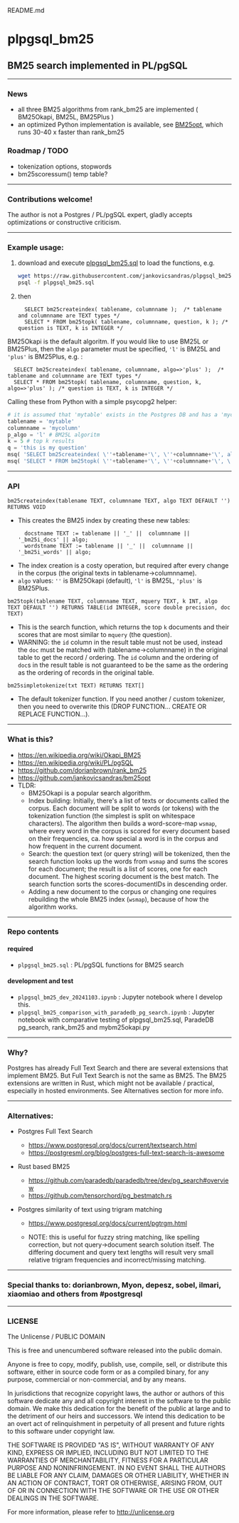 README.md

# plpgsql_bm25
## BM25 search implemented in PL/pgSQL

----
### News
 - all three BM25 algorithms from rank_bm25 are implemented ( BM25Okapi, BM25L, BM25Plus )
 - an optimized Python implementation is available, see [BM25opt](https://github.com/jankovicsandras/bm25opt), which runs 30-40 x faster than rank_bm25

### Roadmap / TODO
 - tokenization options, stopwords
 - bm25scoressum() temp table?

----
### Contributions welcome!
The author is not a Postgres / PL/pgSQL expert, gladly accepts optimizations or constructive criticism.

----
###   Example usage:
1. download and execute [plpgsql_bm25.sql](https://raw.githubusercontent.com/jankovicsandras/plpgsql_bm25/refs/heads/main/plpgsql_bm25.sql) to load the functions, e.g.
   ```bash
   wget https://raw.githubusercontent.com/jankovicsandras/plpgsql_bm25/refs/heads/main/plpgsql_bm25.sql
   psql -f plpgsql_bm25.sql
   ```
3. then
   ```plpgsql
     SELECT bm25createindex( tablename, columnname );  /* tablename and columnname are TEXT types */
     SELECT * FROM bm25topk( tablename, columnname, question, k ); /* question is TEXT, k is INTEGER */
   ```

BM25Okapi is the default algoritm. If you would like to use BM25L or BM25Plus, then the ```algo``` parameter must be specified, ```'l'``` is BM25L and ```'plus'``` is BM25Plus, e.g. :
```plpgsql
  SELECT bm25createindex( tablename, columnname, algo=>'plus' );  /* tablename and columnname are TEXT types */
  SELECT * FROM bm25topk( tablename, columnname, question, k, algo=>'plus' ); /* question is TEXT, k is INTEGER */
```

Calling these from Python with a simple psycopg2 helper:
```Python
# it is assumed that 'mytable' exists in the Postgres DB and has a 'mycolumn' (type TEXT)
tablename = 'mytable'
columnname = 'mycolumn'
p_algo = 'l' # BM25L algoritm
k = 5 # top k results
q = 'this is my question'
msq( 'SELECT bm25createindex( \''+tablename+'\', \''+columnname+'\', algo=>\''+p_algo+'\' );' )
msq( 'SELECT * FROM bm25topk( \''+tablename+'\', \''+columnname+'\', \''+q.replace("'","\'\'")+'\', '+str(k)+', algo=>\''+p_algo+'\' );' )
```
----
### API
```plpgsql
bm25createindex(tablename TEXT, columnname TEXT, algo TEXT DEFAULT '') RETURNS VOID
```
 - This creates the BM25 index by creating these new tables:
   ```plpgsql
     docstname TEXT := tablename || '_' ||  columnname || '_bm25i_docs' || algo;
     wordstname TEXT := tablename || '_' ||  columnname || '_bm25i_words' || algo;
   ```
 - The index creation is a costy operation, but required after every change in the corpus (the original texts in tablename->columnname).
 - ```algo``` values: ```''``` is BM25Okapi (default),  ```'l'``` is BM25L,   ```'plus'``` is BM25Plus. 


```plpgsql
bm25topk(tablename TEXT, columnname TEXT, mquery TEXT, k INT, algo TEXT DEFAULT '') RETURNS TABLE(id INTEGER, score double precision, doc TEXT)
```
 - This is the search function, which returns the top ```k``` documents and their scores that are most similar to ```mquery``` (the question).
 - WARNING: the ```id``` column in the result table must not be used, instead the ```doc``` must be matched with (tablename->columnname) in the original table to get the record / ordering. The ```id``` column and the ordering of ```doc```s in the result table is not guaranteed to be the same as the ordering as the ordering of records in the original table.

```plpgsql
bm25simpletokenize(txt TEXT) RETURNS TEXT[]
```
 - The default tokenizer function. If you need another / custom tokenizer, then you need to overwrite this (DROP FUNCTION... CREATE OR REPLACE FUNCTION...).

----
### What is this?
 - https://en.wikipedia.org/wiki/Okapi_BM25
 - https://en.wikipedia.org/wiki/PL/pgSQL
 - https://github.com/dorianbrown/rank_bm25
 - https://github.com/jankovicsandras/bm25opt
 - TLDR:
    - BM25Okapi is a popular search algorithm.
    - Index building: Initially, there's a list of texts or documents called the corpus. Each document will be split to words (or tokens) with the tokenization function (the simplest is split on whitespace characters). The algorithm then builds a word-score-map ```wsmap```, where every word in the corpus is scored for every document based on their frequencies, ca. how special a word is in the corpus and how frequent in the current document.
    - Search: the question text (or query string) will be tokenized, then the search function looks up the words from ```wsmap``` and sums the scores for each document; the result is a list of scores, one for each document. The highest scoring document is the best match. The search function sorts the scores-documentIDs in descending order.
    - Adding a new document to the corpus or changing one requires rebuilding the whole BM25 index (```wsmap```), because of how the algorithm works.

----
### Repo contents
#### required
 - ```plpgsql_bm25.sql``` : PL/pgSQL functions for BM25 search
#### development and test
 - ```plpgsql_bm25_dev_20241103.ipynb``` : Jupyter notebook where I develop this.
 - ```plpgsql_bm25_comparison_with_paradedb_pg_search.ipynb``` : Jupyter notebook with comparative testing of plpgsql_bm25.sql, ParadeDB pg_search, rank_bm25 and mybm25okapi.py

----
### Why?
Postgres has already Full Text Search and there are several extensions that implement BM25. But Full Text Search is not the same as BM25. The BM25 extensions are written in Rust, which might not be available / practical, especially in hosted environments. See Alternatives section for more info.

----
### Alternatives:

 - Postgres Full Text Search
   - https://www.postgresql.org/docs/current/textsearch.html
   - https://postgresml.org/blog/postgres-full-text-search-is-awesome


 - Rust based BM25
   - https://github.com/paradedb/paradedb/tree/dev/pg_search#overview
   - https://github.com/tensorchord/pg_bestmatch.rs


 - Postgres similarity of text using trigram matching
   - https://www.postgresql.org/docs/current/pgtrgm.html

   - NOTE: this is useful for fuzzy string matching, like spelling correction, but not query->document search solution itself.
The differing document and query text lengths will result very small relative trigram frequencies and incorrect/missing matching.

----
### Special thanks to: dorianbrown, Myon, depesz, sobel, ilmari, xiaomiao and others from #postgresql

----
### LICENSE

The Unlicense / PUBLIC DOMAIN

This is free and unencumbered software released into the public domain.

Anyone is free to copy, modify, publish, use, compile, sell, or distribute this software, either in source code form or as a compiled binary, for any purpose, commercial or non-commercial, and by any means.

In jurisdictions that recognize copyright laws, the author or authors of this software dedicate any and all copyright interest in the software to the public domain. We make this dedication for the benefit of the public at large and to the detriment of our heirs and successors. We intend this dedication to be an overt act of relinquishment in perpetuity of all present and future rights to this software under copyright law.

THE SOFTWARE IS PROVIDED "AS IS", WITHOUT WARRANTY OF ANY KIND, EXPRESS OR IMPLIED, INCLUDING BUT NOT LIMITED TO THE WARRANTIES OF MERCHANTABILITY, FITNESS FOR A PARTICULAR PURPOSE AND NONINFRINGEMENT. IN NO EVENT SHALL THE AUTHORS BE LIABLE FOR ANY CLAIM, DAMAGES OR OTHER LIABILITY, WHETHER IN AN ACTION OF CONTRACT, TORT OR OTHERWISE, ARISING FROM, OUT OF OR IN CONNECTION WITH THE SOFTWARE OR THE USE OR OTHER DEALINGS IN THE SOFTWARE.

For more information, please refer to http://unlicense.org
